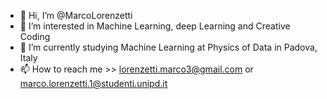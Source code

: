 - 👋 Hi, I’m @MarcoLorenzetti
- 👀 I’m interested in Machine Learning, deep Learning and Creative Coding
- 🌱 I’m currently studying Machine Learning at Physics of Data in Padova, Italy
- 📫 How to reach me >> lorenzetti.marco3@gmail.com or marco.lorenzetti.1@studenti.unipd.it
